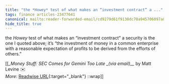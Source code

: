 ```yaml
---
title: "the *Howey* test of what makes an “investment contract” a ..."
tags: finance articles-23477641
canonical: mailto:reader-forwarded-email/cd9279d61f9130dc70a945706097a8a8
hide_title: true
---
```


the *Howey* test of what makes an “investment contract” a security is the one I quoted above; it’s “the investment of money in a common enterprise with a reasonable expectation of profits to be derived from the efforts of others.”


[[<cite>_Money Stuff: SEC Comes for Gemini Too Late _(via email)__</cite> by Matt Levine ✉️<br>
_More_: [Readwise URL](https://readwise.io/open/460037884){:target="_blank"}
::wrap]]